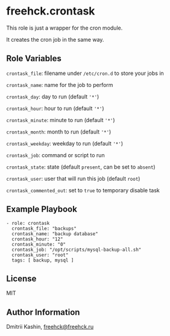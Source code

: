 freehck.crontask
=========
This role is just a wrapper for the cron module.

It creates the cron job in the same way.

Role Variables
--------------
`crontask_file`: filename under `/etc/cron.d` to store your jobs in

`crontask_name`: name for the job to perform

`crontask_day`: day to run (default `'*'`)

`crontask_hour`: hour to run (default `'*'`)

`crontask_minute`: minute to run (default `'*'`)

`crontask_month`: month to run (default `'*'`)

`crontask_weekday`: weekday to run (default `'*'`)

`crontask_job`: command or script to run

`crontask_state`: state (default `present`, can be set to `absent`)

`crontask_user`: user that will run this job (default `root`)

`crontask_commented_out`: set to `true` to temporary disable task

Example Playbook
----------------

    - role: crontask
      crontask_file: "backups"
      crontask_name: "backup database"
      crontask_hour: "12"
      crontask_minute: "0"
      crontask_job: "/opt/scripts/mysql-backup-all.sh"
      crontask_user: "root"
      tags: [ backup, mysql ]


License
-------
MIT

Author Information
------------------
Dmitrii Kashin, <freehck@freehck.ru>
